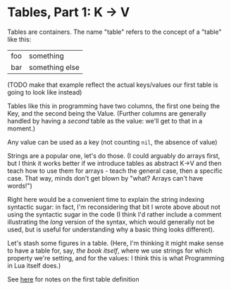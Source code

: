 # Tables, Part 1: K -> V

Tables are containers. The name "table" refers to the concept of a "table" like this:

<table>
<tr><td>foo</td><td>something</td></tr>
<tr><td>bar</td><td>something else</td></tr>
</table>

(TODO make that example reflect the actual keys/values our first table is going to look like instead)

Tables like this in programming have two columns, the first one being the Key, and the second being the Value. (Further columns are generally handled by having a *second* table as the value: we'll get to that in a moment.)

Any value can be used as a key (not counting `nil`, the absence of value)

Strings are a popular one, let's do those. (I could arguably do arrays first, but I think it works better if we introduce tables as abstract K->V and then teach how to use them for arrays - teach the general case, then a specific case. That way, minds don't get blown by "what? Arrays can't have words!")

Right here would be a convenient time to explain the string indexing syntactic sugar: in fact, I'm reconsidering that bit I wrote above about not using the syntactic sugar in the code (I think I'd rather include a comment illustrating the *long* version of the syntax, which would generally not be used, but is useful for understanding why a basic thing looks different).

Let's stash some figures in a table. (Here, I'm thinking it might make sense to have a table for, say, *the book itself*, where we use strings for which property we're setting, and for the values: I think this is what Programming in Lua itself does.)

See [here](7fqc2-ze9fk-919x0-fjes4-57b80) for notes on the first table definition
